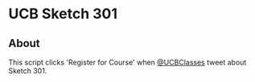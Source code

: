 # UCB Sketch 301

## About

This script clicks 'Register for Course' when [@UCBClasses](https://twitter.com/UCBClassesNYC) tweet about Sketch 301.